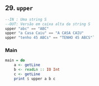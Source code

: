## 29. `upper`
```hs
--IN : Uma string S
--OUT: Versão em caixa alta da string S
upper "abc" == "ABC"
upper "a Casa Caiu" == "A CASA CAIU"
upper "tenho 45 ABCs" == "TENHO 45 ABCS"`
```


<!--MAIN_BEGIN-->
### Main
```hs
main = do
    a <- getLine
    b <- readLn :: IO Int
    c <- getLine
    print $ upper a b c

```
<!--MAIN_END-->
